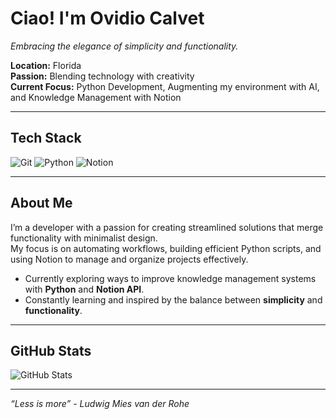 # Ciao! I'm Ovidio Calvet

*Embracing the elegance of simplicity and functionality.*

**Location:** Florida <br />
**Passion:** Blending technology with creativity <br />
**Current Focus:** Python Development, Augmenting my environment with AI, and Knowledge Management with Notion <br />

---

## Tech Stack
<p align="left">
  <img src="https://img.shields.io/badge/Git-%23F05032.svg?style=for-the-badge&logo=git&logoColor=white" alt="Git" />
  <img src="https://img.shields.io/badge/Python-%233776AB.svg?style=for-the-badge&logo=python&logoColor=white" alt="Python" />
  <img src="https://img.shields.io/badge/Notion-%23000000.svg?style=for-the-badge&logo=notion&logoColor=white" alt="Notion" />
</p>

---

## About Me

I’m a developer with a passion for creating streamlined solutions that merge functionality with minimalist design. <br />
My focus is on automating workflows, building efficient Python scripts, and using Notion to manage and organize projects effectively. <br />

- Currently exploring ways to improve knowledge management systems with **Python** and **Notion API**.
- Constantly learning and inspired by the balance between **simplicity** and **functionality**.

---

## GitHub Stats
<p align="left">
  <img src="https://github-readme-stats.vercel.app/api?username=ovidiocalvet&show_icons=true&hide_border=true&theme=moltack" alt="GitHub Stats" />
</p>

---

*“Less is more” - Ludwig Mies van der Rohe*
